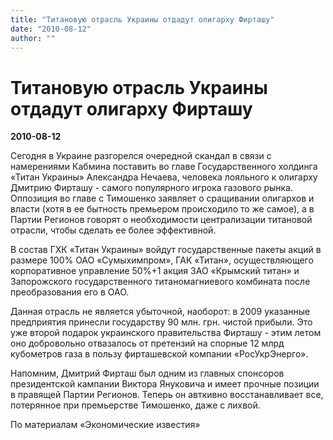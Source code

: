 ```yaml
---
title: "Титановую отрасль Украины отдадут олигарху Фирташу"
date: "2010-08-12"
author: ""
---
```


# Титановую отрасль Украины отдадут олигарху Фирташу

**2010-08-12** 

Сегодня в Украине разгорелся очередной скандал в связи с намерениями Кабмина поставить во главе Государственного холдинга «Титан Украины» Александра Нечаева, человека лояльного к олигарху Дмитрию Фирташу - самого популярного игрока газового рынка. Оппозиция во главе с Тимошенко заявляет о сращивании олигархов и власти (хотя в ее бытность премьером происходило то же самое), а в Партии Регионов говорят о необходимости централизации титановой отрасли, чтобы сделать ее более эффективной.

В состав ГХК «Титан Украины» войдут государственные пакеты акций в размере 100% ОАО «Сумыхимпром», ГАК «Титан», осуществляющего корпоративное управление 50%+1 акция ЗАО «Крымский титан» и Запорожского государственного титаномагниевого комбината после преобразования его в ОАО.

Данная отрасль не является убыточной, наоборот: в 2009 указанные предприятия принесли государству 90 млн. грн. чистой прибыли. Это уже второй подарок украинского правительства Фирташу - этим летом оно добровольно отвазалось от претензий на спорные 12 млрд кубометров газа в пользу фирташевской компании «РосУкрЭнерго».

Напомним, Дмитрий Фирташ был одним из главных спонсоров президентской кампании Виктора Януковича и имеет прочные позиции в правящей Партии Регионов. Теперь он авткивно восстанавливает все, потерянное при премьерстве Тимошенко, даже с лихвой.

По материалам «Экономические известия»
